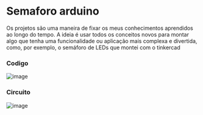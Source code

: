 # Semaforo arduino 

Os projetos são uma maneira de fixar os meus conhecimentos aprendidos ao longo do tempo. A ideia é usar todos os conceitos novos para montar algo que tenha uma funcionalidade ou aplicação mais complexa e divertida, como, por exemplo, o semáforo de LEDs que montei com o tinkercad

 ### Codigo
![image](https://user-images.githubusercontent.com/105546921/200121902-092b486c-1d40-4841-a8b9-3030d81f4070.png)

### Circuito 
![image](https://user-images.githubusercontent.com/105546921/200122065-ed4791e8-a979-4b79-93c6-a819977496a5.png) 
